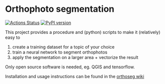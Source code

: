 # Orthophoto segmentation

[![Actions Status](https://github.com/orthoseg/orthoseg/actions/workflows/tests.yml/badge.svg?branch=master)](https://github.com/orthoseg/orthoseg/actions?query=workflow%3ATests) 
[![PyPI version](https://img.shields.io/pypi/v/orthoseg.svg)](https://pypi.org/project/orthoseg)

This project provides a procedure and (python) scripts to make it (relatively) easy to 
1. create a training dataset for a topic of your choice
2. train a neural network to segment orthophotos
3. apply the segmentation on a larger area + vectorize the result

Only open source software is needed, eg. QGIS and tensorflow.

Installation and usage instructions can be found in the [orthoseg wiki](https://github.com/orthoseg/orthoseg/wiki)
